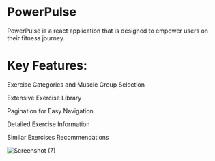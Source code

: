 # PowerPulse

PowerPulse is a react application that is designed to empower users on their fitness journey.

# Key Features:
Exercise Categories and Muscle Group Selection

Extensive Exercise Library


Pagination for Easy Navigation

 Detailed Exercise Information
 
 Similar Exercises Recommendations
 
![Screenshot (7)](https://github.com/Ugonadia/PowerPulse/assets/94843101/08024b0a-9cf3-4740-92e7-b8cb473d4c29)
